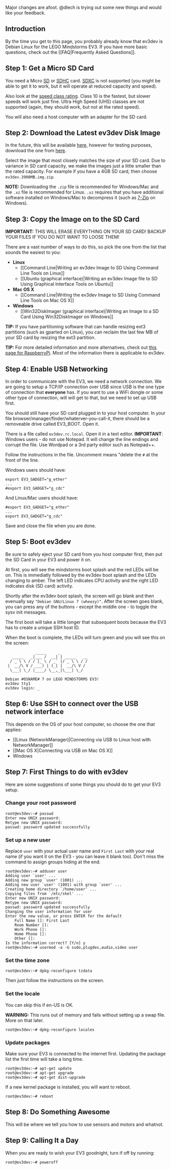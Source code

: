 Major changes are afoot. @dlech is trying out some new things and would like your feedback.

## Introduction

By the time you get to this page, you probably already know that ev3dev is Debian Linux for the LEGO Mindstorms EV3. If you have more basic questions, check out the [[FAQ|Frequently Asked Questions]].

## Step 1: Get a Micro SD Card

You need a Micro [SD](https://en.wikipedia.org/wiki/Secure_Digital#SD) or [SDHC](https://en.wikipedia.org/wiki/Secure_Digital#SDHC) card. [SDXC](https://en.wikipedia.org/wiki/Secure_Digital#SDXC) is not supported (you might be able to get it to work, but it will operate at reduced capacity and speed).

Also look at the [speed class rating](https://en.wikipedia.org/wiki/Secure_Digital#Speed_class_rating). Class 10 is the fastest, but slower speeds will work just fine. Ultra High Speed (UHS) classes are not supported (again, they should work, but not at the rated speed).

You will also need a host computer with an adapter for the SD card.

## Step 2: Download the Latest ev3dev Disk Image

In the future, this will be available [here](https://github.com/mindboards/ev3dev/releases), however for testing purposes, download the one from [here](https://github.com/dlech/ev3dev/releases).

Select the image that most closely matches the size of your SD card. Due to variance in SD card capacity, we make the images just a little smaller than the rated capacity. For example if you have a 4GB SD card, then choose `ev3dev.3900MB.img.zip`. 

**NOTE:** Downloading the `.zip` file is recommended for Windows/Mac and the `.xz` file is recommended for Linux. `.xz` requires that you have additional software installed on Windows/Mac to decompress it (such as [7-Zip](http://www.7-zip.org/) on Windows).

## Step 3: Copy the Image on to the SD Card

**IMPORTANT:** THIS WILL ERASE EVERYTHING ON YOUR SD CARD! BACKUP YOUR FILES IF YOU DO NOT WANT TO LOOSE THEM!

There are a vast number of ways to do this, so pick the one from the list that sounds the easiest to you:

* **Linux**
    * [[Command Line|Writing an ev3dev Image to SD Using Command Line Tools on Linux]]
    * [[Ubuntu (graphical interface)|Writing an ev3dev Image file to SD Using Graphical Interface Tools on Ubuntu]]
* **Mac OS X**
    * [[Command Line|Writing the ev3dev Image to SD Using Command Line Tools on Mac OS X]]
* **Windows**
    * [[Win32DiskImager (graphical interface)|Writing an Image to a SD Card Using Win32DiskImager on Windows]]

**TIP:** If you have partitioning software that can handle resizing ext3 partitions (such as gparted on Linux), you can reclaim the last few MB of your SD card by resizing the ext3 partition.

**TIP:** For more detailed information and more alternatives, check out [this page for RaspberryPi](http://elinux.org/RPi_Easy_SD_Card_Setup). Most of the information there is applicable to ev3dev.

## Step 4: Enable USB Networking

In order to communicate with the EV3, we need a network connection. We are going to setup a TCP/IP connection over USB since USB is the one type of connection that **everyone** has. If you want to use a WiFi dongle or some other type of connection, will will get to that, but we need to set up USB first.

You should still have your SD card plugged in to your host computer. In your file browser/manager/finder/whaterver-you-call-it, there should be a removeable drive called EV3_BOOT. Open it.

There is a file called `ev3dev.rc.local`. Open it in a text editor. **IMPORTANT**: Windows users - do not use Notepad. It will change the line endings and corrupt the file. Use Wordpad or a 3rd party editor such as Notepad++.

Follow the instructions in the file. Uncomment means "delete the `#` at the front of the line.

Windows users should have:

    export EV3_GADGET="g_ether"
    ...
    #export EV3_GADGET="g_cdc"

And Linux/Mac users should have:

    #export EV3_GADGET="g_ether"
    ...
    export EV3_GADGET="g_cdc"

Save and close the file when you are done.

## Step 5: Boot ev3dev

Be sure to safely eject your SD card from you host computer first, then put the SD Card in your EV3 and power it on.

At first, you will see the mindstorms boot splash and the red LEDs will be on. This is immediatly followed by the ev3dev boot splash and the LEDs changing to amber. The left LED indicates CPU activity and the right LED indicates disk (SD card) activity.

Shortly after the ev3dev boot splash, the screen will go blank and then evenually say `"Debian GNU/Linux 7 (wheezy)"`. After the screen goes blank, you can press any of the buttons - except the middle one - to toggle the sysv init messages.

The first boot will take a little longer that subsequent boots because the EV3 has to create a unique SSH host ID.

When the boot is complete, the LEDs will turn green and you will see this on the screen:

                 _____     _
       _____   _|___ /  __| | _____   __
      / _ \ \ / / |_ \ / _` |/ _ \ \ / /
     |  __/\ V / ___) | (_| |  __/\ V /
      \___| \_/ |____/ \__,_|\___| \_/
    
    Debian #OSNAME# 7 on LEGO MINDSTORMS EV3!
    ev3dev tty1
    ev3dev login: _

## Step 6: Use SSH to connect over the USB network interface

This depends on the OS of your host computer, so choose the one that applies:

* [[Linux (NetworkManager)|Connecting via USB to Linux host with NetworkManager]]
* [[Mac OS X|Connecting via USB on Mac OS X]]
* Windows

## Step 7: First Things to do with ev3dev

Here are some suggestions of some things you should do to get your EV3 setup.

### Change your root password

    root@ev3dev:~# passwd
    Enter new UNIX password: 
    Retype new UNIX password: 
    passwd: password updated successfully

### Set up a new user

Replace `user` with your actual user name and `First Last` with your real name (if you want it on the EV3 - you can leave it blank too). Don't miss the command to assign groups hiding at the end.

    root@ev3dev:~# adduser user
    Adding user `user' ...
    Adding new group `user' (1001) ...
    Adding new user `user' (1001) with group `user' ...
    Creating home directory `/home/user' ...
    Copying files from `/etc/skel' ...
    Enter new UNIX password: 
    Retype new UNIX password: 
    passwd: password updated successfully
    Changing the user information for user
    Enter the new value, or press ENTER for the default
    	Full Name []: First Last
    	Room Number []:    
    	Work Phone []: 
    	Home Phone []: 
    	Other []: 
    Is the information correct? [Y/n] y
    root@ev3dev:~# usermod -a -G sudo,plugdev,audio,video user

### Set the time zone

    root@ev3dev:~# dpkg-reconfigure tzdata

Then just follow the instructions on the screen.

### Set the locale

You can skip this if en-US is OK.

**WARNING:** This runs out of memory and fails without setting up a swap file. More on that later.

    root@ev3dev:~# dpkg-reconfigure locales

### Update packages

Make sure your EV3 is connected to the internet first. Updating the package list the first time will take a long time.

    root@ev3dev:~# apt-get update
    root@ev3dev:~# apt-get upgrade
    root@ev3dev:~# apt-get dist-upgrade

If a new kernel package is installed, you will want to reboot.

    root@ev3dev:~# reboot

## Step 8: Do Something Awesome

This will be where we tell you how to use sensors and motors and whatnot.

## Step 9: Calling It a Day

When you are ready to wish your EV3 goodnight, turn if off by running:

    root@ev3dev:~# poweroff